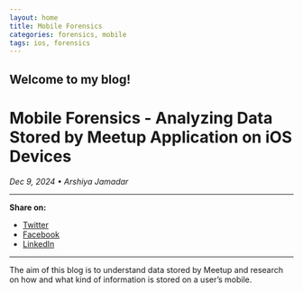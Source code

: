```yaml
---
layout: home
title: Mobile Forensics
categories: forensics, mobile
tags: ios, forensics
---
```

Welcome to my blog!
---
# Mobile Forensics - Analyzing Data Stored by Meetup Application on iOS Devices
*Dec 9, 2024 • Arshiya Jamadar*

---

**Share on:**
- [Twitter](#)
- [Facebook](#)
- [LinkedIn](#)

---

The aim of this blog is to understand data stored by Meetup and research on how and what kind of information is stored on a user’s mobile.
